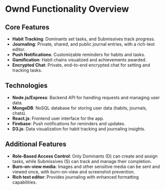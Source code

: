# Ownd Functionality Overview

## Core Features
- **Habit Tracking**: Dominants set tasks, and Submissives track progress.
- **Journaling**: Private, shared, and public journal entries, with a rich-text editor.
- **Push Notifications**: Customizable reminders for habits and tasks.
- **Gamification**: Habit chains visualized and achievements awarded.
- **Encrypted Chat**: Private, end-to-end encrypted chat for setting and tracking tasks.

## Technologies
- **Node.js/Express**: Backend API for handling requests and managing user data.
- **MongoDB**: NoSQL database for storing user data (habits, journals, chats).
- **React.js**: Frontend user interface for the app.
- **Firebase**: Push notifications for reminders and updates.
- **D3.js**: Data visualization for habit tracking and journaling insights.

## Additional Features
- **Role-Based Access Control**: Only Dominants (D) can create and assign tasks, while Submissives (S) can track and manage their completion.
- **Burn-on-view media**: Images and other sensitive media can be sent and viewed once, with burn-on-view and screenshot prevention.
- **Rich text editor**: Provides journaling with enhanced formatting capabilities.
